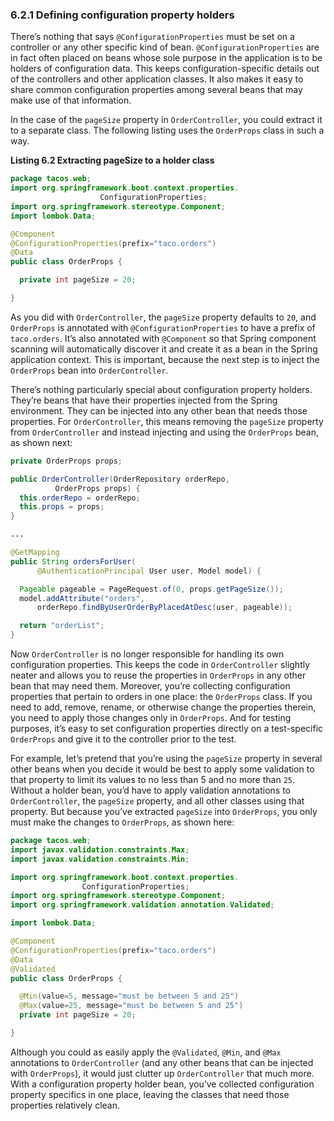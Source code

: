 ### 6.2.1 Defining configuration property holders

There’s nothing that says `@ConfigurationProperties` must be set on a controller or any other specific kind of bean. `@ConfigurationProperties` are in fact often placed on beans whose sole purpose in the application is to be holders of configuration data. This keeps configuration-specific details out of the controllers and other application classes. It also makes it easy to share common configuration properties among several beans that may make use of that information.

In the case of the `pageSize` property in `OrderController`, you could extract it to a separate class. The following listing uses the `OrderProps` class in such a way.

**Listing 6.2 Extracting pageSize to a holder class**

```java
package tacos.web;
import org.springframework.boot.context.properties.
                    ConfigurationProperties;
import org.springframework.stereotype.Component;
import lombok.Data;

@Component
@ConfigurationProperties(prefix="taco.orders")
@Data
public class OrderProps {

  private int pageSize = 20;

}
```

As you did with `OrderController`, the `pageSize` property defaults to `20`, and `OrderProps` is annotated with `@ConfigurationProperties` to have a prefix of `taco.orders`. It’s also annotated with `@Component` so that Spring component scanning will automatically discover it and create it as a bean in the Spring application context. This is important, because the next step is to inject the `OrderProps` bean into `OrderController`.

There’s nothing particularly special about configuration property holders. They’re beans that have their properties injected from the Spring environment. They can be injected into any other bean that needs those properties. For `OrderController`, this means removing the `pageSize` property from `OrderController` and instead injecting and using the `OrderProps` bean, as shown next:

```java
private OrderProps props;

public OrderController(OrderRepository orderRepo,
          OrderProps props) {
  this.orderRepo = orderRepo;
  this.props = props;
}

...

@GetMapping
public String ordersForUser(
      @AuthenticationPrincipal User user, Model model) {

  Pageable pageable = PageRequest.of(0, props.getPageSize());
  model.addAttribute("orders",
      orderRepo.findByUserOrderByPlacedAtDesc(user, pageable));

  return "orderList";
}
```

Now `OrderController` is no longer responsible for handling its own configuration properties. This keeps the code in `OrderController` slightly neater and allows you to reuse the properties in `OrderProps` in any other bean that may need them. Moreover, you’re collecting configuration properties that pertain to orders in one place: the `OrderProps` class. If you need to add, remove, rename, or otherwise change the properties therein, you need to apply those changes only in `OrderProps`. And for testing purposes, it’s easy to set configuration properties directly on a test-specific `OrderProps` and give it to the controller prior to the test.

For example, let’s pretend that you’re using the `pageSize` property in several other beans when you decide it would be best to apply some validation to that property to limit its values to no less than 5 and no more than `25`. Without a holder bean, you’d have to apply validation annotations to `OrderController`, the `pageSize` property, and all other classes using that property. But because you’ve extracted `pageSize` into `OrderProps`, you only must make the changes to `OrderProps`, as shown here:

```java
package tacos.web;
import javax.validation.constraints.Max;
import javax.validation.constraints.Min;

import org.springframework.boot.context.properties.
                ConfigurationProperties;
import org.springframework.stereotype.Component;
import org.springframework.validation.annotation.Validated;

import lombok.Data;

@Component
@ConfigurationProperties(prefix="taco.orders")
@Data
@Validated
public class OrderProps {

  @Min(value=5, message="must be between 5 and 25")
  @Max(value=25, message="must be between 5 and 25")
  private int pageSize = 20;

}
```

Although you could as easily apply the `@Validated`, `@Min`, and `@Max` annotations to `OrderController` (and any other beans that can be injected with `OrderProps`), it would just clutter up `OrderController` that much more. With a configuration property holder bean, you’ve collected configuration property specifics in one place, leaving the classes that need those properties relatively clean.


